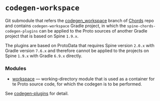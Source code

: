 # `codegen-workspace`
Git submodule that refers the
[codegen_workspace](https://github.com/SpineEventEngine/Chords/tree/codegen_workspace) branch
of [Chords](https://github.com/SpineEventEngine/Chords) repo
and contains `codegen-workspace` Gradle project, in which 
the `spine-chords-codegen-plugins` can be applied to the Proto sources of another Gradle project
that is based on Spine `1.9.x`.

The plugins are based on ProtoData that requires Spine version `2.0.x` 
with Gradle version `7.6.x` and therefore cannot be applied to the projects
on Spine `1.9.x` with Gradle `6.9.x` directly.

### Modules

- [workspace](workspace) — working-directory module that is used as a container 
  for te Proto source code, for which the codegen is to be performed.

See [codegen-plugins]() for detail.
